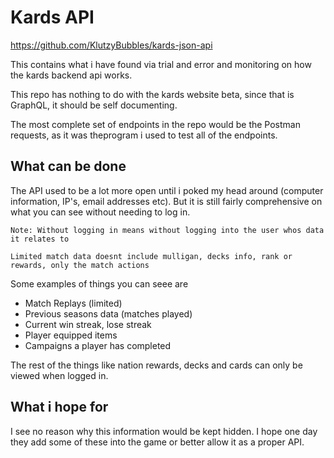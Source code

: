 # Kards API

https://github.com/KlutzyBubbles/kards-json-api

This contains what i have found via trial and error and monitoring on how the kards backend api works.

This repo has nothing to do with the kards website beta, since that is GraphQL, it should be self documenting.

The most complete set of endpoints in the repo would be the Postman requests, as it was theprogram i used to test all of the endpoints.

## What can be done

The API used to be a lot more open until i poked my head around (computer information, IP's, email addresses etc). But it is still fairly comprehensive on what you can see without needing to log in.

`Note: Without logging in means without logging into the user whos data it relates to`

`Limited match data doesnt include mulligan, decks info, rank or rewards, only the match actions`

Some examples of things you can seee are
- Match Replays (limited)
- Previous seasons data (matches played)
- Current win streak, lose streak
- Player equipped items
- Campaigns a player has completed

The rest of the things like nation rewards, decks and cards can only be viewed when logged in.

## What i hope for

I see no reason why this information would be kept hidden. I hope one day they add some of these into the game or better allow it as a proper API.
